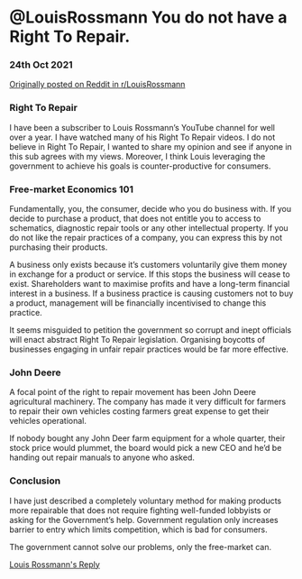 # @LouisRossmann You do not have a Right To Repair.
### 24th Oct 2021

[Originally posted on Reddit in r/LouisRossmann](https://www.reddit.com/r/LouisRossmann/comments/qex46a/opinion_you_do_not_have_a_right_to_repair/)

### Right To Repair
I have been a subscriber to Louis Rossmann’s YouTube channel for well over a year. I have watched many of his Right To Repair videos. I do not believe in Right To Repair, I wanted to share my opinion and see if anyone in this sub agrees with my views. Moreover, I think Louis leveraging the government to achieve his goals is counter-productive for consumers.

### Free-market Economics 101
Fundamentally, you, the consumer, decide who you do business with. If you decide to purchase a product, that does not entitle you to access to schematics, diagnostic repair tools or any other intellectual property. If you do not like the repair practices of a company, you can express this by not purchasing their products.

A business only exists because it’s customers voluntarily give them money in exchange for a product or service. If this stops the business will cease to exist. Shareholders want to maximise profits and have a long-term financial interest in a business. If a business practice is causing customers not to buy a product, management will be financially incentivised to change this practice.

It seems misguided to petition the government so corrupt and inept officials will enact abstract Right To Repair legislation. Organising boycotts of businesses engaging in unfair repair practices would be far more effective.

### John Deere
A focal point of the right to repair movement has been John Deere agricultural machinery. The company has made it very difficult for farmers to repair their own vehicles costing farmers great expense to get their vehicles operational.

If nobody bought any John Deer farm equipment for a whole quarter, their stock price would plummet, the board would pick a new CEO and he’d be handing out repair manuals to anyone who asked.

### Conclusion
I have just described a completely voluntary method for making products more repairable that does not require fighting well-funded lobbyists or asking for the Government’s help. Government regulation only increases barrier to entry which limits competition, which is bad for consumers.

The government cannot solve our problems, only the free-market can.

[Louis Rossmann's Reply]()